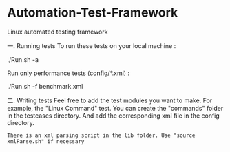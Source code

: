 # Automation-Test-Framework
Linux automated testing framework

一. Running tests
To run these tests on your local machine :

./Run.sh -a

Run only performance tests (config/*.xml) :

./Run.sh -f benchmark.xml

二. Writing tests
    Feel free to add the test modules you want to make. For example, the "Linux Command" test. You can create the "commands" folder in the testcases directory. And add the corresponding xml file in the config directory.
    
    There is an xml parsing script in the lib folder. Use "source xmlParse.sh" if necessary
